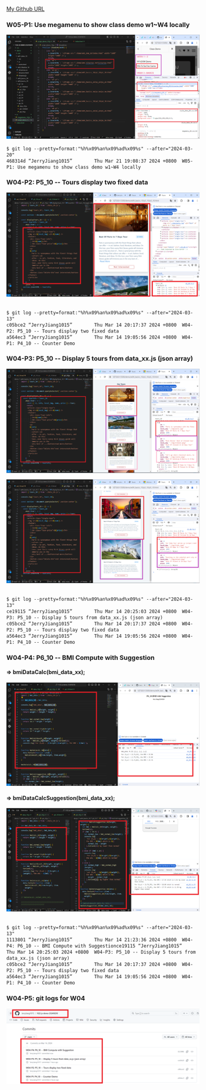 [My Github URL](https://github.com/JerryJiang1015/1122-js-demo-212410210)

### W05-P1: Use megamenu to show class demo w1~W4 locally

![](w05-p1.png)

```
$ git log --pretty=format:"%h%x09%an%x09%ad%x09%s" --after="2024-03-20"
468314d “JerryJiang1015”        Thu Mar 21 19:08:37 2024 +0800  W05-P1: Use megamenu to show class demo w1~W4 locally
```

### W04-P2: P5_10 -- Tours display two fixed data

![](w04-p2.png)

```

$ git log --pretty=format:"%h%x09%an%x09%ad%x09%s" --after="2024-03-13"
c05bce2 “JerryJiang1015”        Thu Mar 14 20:17:37 2024 +0800  W04-P2: P5_10 -- Tours display two fixed data
a564ec3 “JerryJiang1015”        Thu Mar 14 19:05:56 2024 +0800  W04-P1: P4_10 -- Counter Demo

```

### W04-P3: P5_10 -- Display 5 tours from data_xx.js (json array)

![](w04-p3-1.png)

![](w04-p3-2.png)

```

$ git log --pretty=format:"%h%x09%an%x09%ad%x09%s" --after="2024-03-13"
ce19115 “JerryJiang1015”        Thu Mar 14 20:25:03 2024 +0800  W04-P3: P5_10 -- Display 5 tours from data_xx.js (json array)
c05bce2 “JerryJiang1015”        Thu Mar 14 20:17:37 2024 +0800  W04-P2: P5_10 -- Tours display two fixed data
a564ec3 “JerryJiang1015”        Thu Mar 14 19:05:56 2024 +0800  W04-P1: P4_10 -- Counter Demo

```

### W04-P4: P6_10 -- BMI Compute with Suggestion

#### => bmiDataCalc(bmi_data_xx);

![](w04-p4-1.png)

#### => bmiDataCalcSuggestion(bmi_data_xx);

![](w04-p4-2.png)

```

$ git log --pretty=format:"%h%x09%an%x09%ad%x09%s" --after="2024-03-13"
1113801 “JerryJiang1015”        Thu Mar 14 21:23:36 2024 +0800  W04-P4: P6_10 -- BMI Compute with Suggestionce19115 “JerryJiang1015”        Thu Mar 14 20:25:03 2024 +0800  W04-P3: P5_10 -- Display 5 tours from data_xx.js (json array)
c05bce2 “JerryJiang1015”        Thu Mar 14 20:17:37 2024 +0800  W04-P2: P5_10 -- Tours display two fixed data
a564ec3 “JerryJiang1015”        Thu Mar 14 19:05:56 2024 +0800  W04-P1: P4_10 -- Counter Demo

```

### W04-P5: git logs for W04

![](w04-p5.png)

```

```
